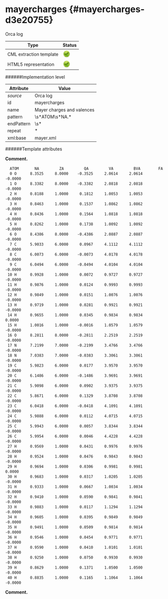 # mayercharges {#mayercharges-d3e20755}

Orca log

| Type                                                                                                                                                | Status                                                                                                                                              |
|----|----|
| CML extraction template                                                                                                                             | ![](/imgs/Total.png)                                                                                                                                |
| HTML5 representation                                                                                                                                | ![](/imgs/Total.png)                                                                                                                                |

######Implementation level

| Attribute                                                                                                                                           | Value                                                                                                                                               |
|----|----|
| *source*                                                                                                                                            | Orca log                                                                                                                                            |
| id                                                                                                                                                  | mayercharges                                                                                                                                        |
| name                                                                                                                                                | Mayer charges and valences                                                                                                                          |
| pattern                                                                                                                                             | \\s\*ATOM\\s\*NA.\*                                                                                                                                 |
| endPattern                                                                                                                                          | \\s\*                                                                                                                                               |
| repeat                                                                                                                                              | \*                                                                                                                                                  |
| xml:base                                                                                                                                            | mayer.xml                                                                                                                                           |

######Template attributes

**Comment.**

      ATOM       NA         ZA         QA         VA         BVA        FA
      0 O      8.3525     8.0000    -0.3525     2.0614     2.0614    -0.0000
      1 O      8.3382     8.0000    -0.3382     2.0818     2.0818    -0.0000
      2 H      0.8188     1.0000     0.1812     1.0053     1.0053    -0.0000
      3 H      0.8463     1.0000     0.1537     1.0862     1.0862    -0.0000
      4 H      0.8436     1.0000     0.1564     1.0818     1.0818    -0.0000
      5 H      0.8262     1.0000     0.1738     1.0092     1.0092    -0.0000
      6 O      8.4386     8.0000    -0.4386     2.0887     2.0887    -0.0000
      7 C      5.9033     6.0000     0.0967     4.1112     4.1112    -0.0000
      8 C      6.0073     6.0000    -0.0073     4.0178     4.0178    -0.0000
      9 C      6.0494     6.0000    -0.0494     4.0104     4.0104    -0.0000
     10 H      0.9928     1.0000     0.0072     0.9727     0.9727    -0.0000
     11 H      0.9876     1.0000     0.0124     0.9993     0.9993    -0.0000
     12 H      0.9849     1.0000     0.0151     1.0076     1.0076    -0.0000
     13 H      0.9719     1.0000     0.0281     0.9921     0.9921    -0.0000
     14 H      0.9655     1.0000     0.0345     0.9834     0.9834     0.0000
     15 H      1.0016     1.0000    -0.0016     1.0579     1.0579    -0.0000
     16 O      8.2811     8.0000    -0.2811     2.2519     2.2519    -0.0000
     17 N      7.2199     7.0000    -0.2199     3.4766     3.4766    -0.0000
     18 N      7.0383     7.0000    -0.0383     3.3061     3.3061    -0.0000
     19 C      5.9823     6.0000     0.0177     3.9570     3.9570    -0.0000
     20 C      6.1486     6.0000    -0.1486     3.9691     3.9691    -0.0000
     21 C      5.9098     6.0000     0.0902     3.9375     3.9375    -0.0000
     22 C      5.8671     6.0000     0.1329     3.8708     3.8708    -0.0000
     23 C      6.0418     6.0000    -0.0418     4.1091     4.1091    -0.0000
     24 C      5.9888     6.0000     0.0112     4.0715     4.0715    -0.0000
     25 C      5.9943     6.0000     0.0057     3.8344     3.8344    -0.0000
     26 C      5.9954     6.0000     0.0046     4.4228     4.4228    -0.0000
     27 H      0.9569     1.0000     0.0431     0.9976     0.9976    -0.0000
     28 H      0.9524     1.0000     0.0476     0.9843     0.9843    -0.0000
     29 H      0.9694     1.0000     0.0306     0.9981     0.9981     0.0000
     30 H      0.9683     1.0000     0.0317     1.0205     1.0205    -0.0000
     31 H      0.9333     1.0000     0.0667     1.0034     1.0034    -0.0000
     32 H      0.9410     1.0000     0.0590     0.9841     0.9841    -0.0000
     33 H      0.9883     1.0000     0.0117     1.1294     1.1294    -0.0000
     34 H      0.9605     1.0000     0.0395     0.9849     0.9849    -0.0000
     35 H      0.9491     1.0000     0.0509     0.9814     0.9814    -0.0000
     36 H      0.9546     1.0000     0.0454     0.9771     0.9771    -0.0000
     37 H      0.9590     1.0000     0.0410     1.0101     1.0101    -0.0000
     38 H      0.9250     1.0000     0.0750     0.9930     0.9930    -0.0000
     39 H      0.8629     1.0000     0.1371     1.0500     1.0500    -0.0000
     40 H      0.8835     1.0000     0.1165     1.1064     1.1064    -0.0000

        

**Comment.**


